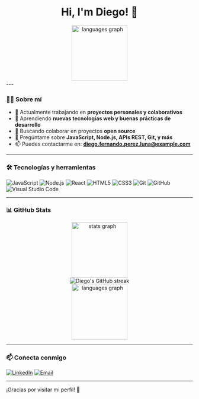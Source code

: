 <div align="center">
  <h1 align="center"> Hi, I'm Diego! 👋 </h1>
  
  <img src="https://github-readme-stats.vercel.app/api/top-langs?username=diegodev-01&locale=en&hide_title=false&layout=compact&card_width=320&langs_count=5&theme=github_dark&hide_border=false" height="150" alt="languages graph"  />
</div>
---

### 🧑‍💻 Sobre mí

- 🔭 Actualmente trabajando en **proyectos personales y colaborativos**
- 🌱 Aprendiendo **nuevas tecnologías web y buenas prácticas de desarrollo**
- 👯 Buscando colaborar en proyectos **open source**
- 💬 Pregúntame sobre **JavaScript, Node.js, APIs REST, Git, y más**
- 📫 Puedes contactarme en: **diego.fernando.perez.luna@example.com**

---

### 🛠️ Tecnologías y herramientas

![JavaScript](https://img.shields.io/badge/-JavaScript-black?style=flat-square&logo=javascript)
![Node.js](https://img.shields.io/badge/-Node.js-black?style=flat-square&logo=node.js)
![React](https://img.shields.io/badge/-React-black?style=flat-square&logo=react)
![HTML5](https://img.shields.io/badge/-HTML5-black?style=flat-square&logo=html5)
![CSS3](https://img.shields.io/badge/-CSS3-black?style=flat-square&logo=css3)
![Git](https://img.shields.io/badge/-Git-black?style=flat-square&logo=git)
![GitHub](https://img.shields.io/badge/-GitHub-black?style=flat-square&logo=github)
![Visual Studio Code](https://img.shields.io/badge/-VSCode-black?style=flat-square&logo=visualstudiocode)

---

### 📊 GitHub Stats

<p align="center">
  <img src="https://github-readme-stats.vercel.app/api?username=diegodev-01&hide_title=false&hide_rank=false&show_icons=true&include_all_commits=true&count_private=true&disable_animations=false&theme=github_dark&locale=en&hide_border=false" height="150" alt="stats graph"  />
  <br/>
  <img src="https://github-readme-streak-stats.herokuapp.com/?user=diego-perez&theme=radical" alt="Diego's GitHub streak" />
  <br/>
  <img src="https://github-readme-stats.vercel.app/api/top-langs?username=diegodev-01&locale=en&hide_title=false&layout=compact&card_width=320&langs_count=5&theme=github_dark&hide_border=false" height="150" alt="languages graph"  />
</p>

---

### 📫 Conecta conmigo

[![LinkedIn](https://img.shields.io/badge/-LinkedIn-blue?style=flat-square&logo=linkedin)](https://www.linkedin.com/in/diego-perez-luna/)
[![Email](https://img.shields.io/badge/-Email-black?style=flat-square&logo=gmail)](mailto:diego.fernando.perez.luna@gmail.com)

---

¡Gracias por visitar mi perfil! 🚀

